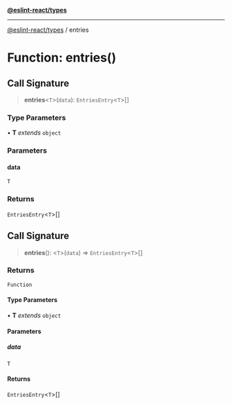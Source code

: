 [**@eslint-react/types**](../README.md)

***

[@eslint-react/types](../README.md) / entries

# Function: entries()

## Call Signature

> **entries**\<`T`\>(`data`): `EntriesEntry`\<`T`\>[]

### Type Parameters

• **T** *extends* `object`

### Parameters

#### data

`T`

### Returns

`EntriesEntry`\<`T`\>[]

## Call Signature

> **entries**(): \<`T`\>(`data`) => `EntriesEntry`\<`T`\>[]

### Returns

`Function`

#### Type Parameters

• **T** *extends* `object`

#### Parameters

##### data

`T`

#### Returns

`EntriesEntry`\<`T`\>[]
